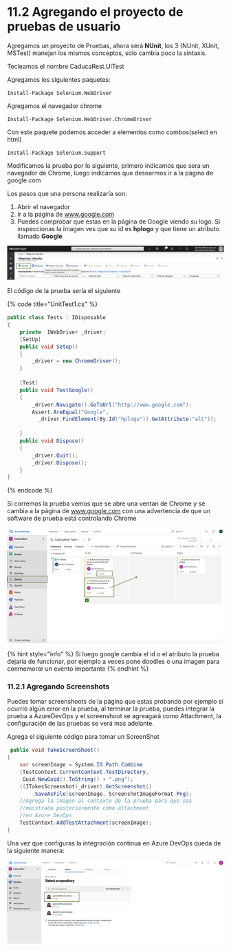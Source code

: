 # 11.2 Agregando el proyecto de pruebas de usuario

Agregamos un proyecto de Pruebas, ahora será **NUnit**, los 3  \(NUnit, XUnit, MSTest\) manejan los mismos conceptos, solo cambia poco la sintaxis.

Tecleamos el nombre CaducaRest.UITest

Agregamos los siguientes paquetes:

```text
Install-Package Selenium.WebDriver
```

Agregamos el navegador chrome

```text
Install-Package Selenium.WebDriver.ChromeDriver
```

Con este paquete podemos acceder a elementos como combos\(select en html\)

```text
Install-Package Selenium.Support
```

Modificamos la prueba por lo siguiente, primero indicamos que sera un navegador de Chrome, luego indicamos que desearmos ir a la página de google.com

Los pasos que una persona realizaría son:

1. Abrir el navegador
2. Ir a la página de www.google.com
3. Puedes comprobar que estas en la página de Google viendo su logo. Si inspeccionas la imagen ves que su id es **hplogo** y que tiene un atributo llamado **Google**

![](../.gitbook/assets/image%20%2811%29.png)

El código de la prueba sería el siguiente

{% code title="UnitTest1.cs" %}
```csharp
public class Tests : IDisposable
{
    private  IWebDriver _driver;
    [SetUp]
    public void Setup()
    {
        _driver = new ChromeDriver();
    }
  
    [Test]
    public void TestGoogle()
    {
        _driver.Navigate().GoToUrl("http://www.google.com");
        Assert.AreEqual("Google", 
          _driver.FindElement(By.Id("hplogo")).GetAttribute("alt"));
        
    }
    public void Dispose()
    {
        _driver.Quit();
        _driver.Dispose();
    }
}

```
{% endcode %}

Si corremos la prueba vemos que se abre una ventan de Chrome y se cambia a la página de www.google.com con una advertencia de que un software de prueba está controlando Chrome

![](../.gitbook/assets/image%20%2843%29.png)

{% hint style="info" %}
Si luego google cambia el id o el atributo la prueba dejaría de funcionar, por ejemplo a veces pone doodles o una imagen para conmemorar un evento importante
{% endhint %}

### 11.2.1 Agregando Screenshots

Puedes tomar screenshoots de la página que estas probando por ejemplo si ocurrió algún error en la prueba, al terminar la prueba, puedes integrar la prueba a AzureDevOps y el screenshoot se agreagará como Attachment, la configuración de las pruebas se verá mas adelante.

Agrega el siguiente código para tomar un ScreenShot

```csharp
 public void TakeScreenShoot()
{
    var screenImage = System.IO.Path.Combine
    (TestContext.CurrentContext.TestDirectory, 
     Guid.NewGuid().ToString() + ".png");       
    ((ITakesScreenshot)_driver).GetScreenshot()
        .SaveAsFile(screenImage, ScreenshotImageFormat.Png);
    //Agrega la imagen al contexto de la prueba para que sea
    //mosstrada posteriormente como attachment
    //en Azure DevOps
    TestContext.AddTestAttachment(screenImage);
}
```

Una vez que configuras la integración continua en Azure DevOps queda de la siguiente manera:

![](../.gitbook/assets/image%20%2844%29.png)

